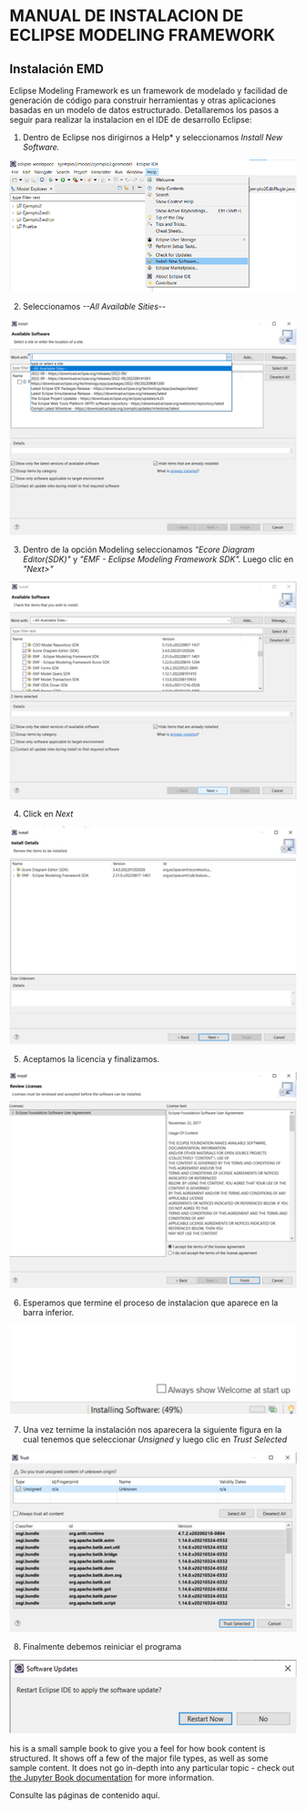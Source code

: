 # MANUAL DE INSTALACION DE ECLIPSE MODELING FRAMEWORK

## Instalación EMD

Eclipse Modeling Framework es un framework de modelado y facilidad de generación de código para construir herramientas y otras aplicaciones basadas en un modelo de datos estructurado. Detallaremos los pasos a seguir para realizar la instalacion en el IDE de desarrollo Eclipse:

1. Dentro de Eclipse nos dirigirnos a Help* y seleccionamos *Install New Software.*


![Figura 1](https://raw.githubusercontent.com/ferleon82/Imagenes/main/1.png)


2. Seleccionamos *--All Available Sities--*


![Figura 2](https://raw.githubusercontent.com/ferleon82/Imagenes/main/2.png)


3. Dentro de la opción Modeling seleccionamos *"Ecore Diagram Editor(SDK)"* y *"EMF - Eclipse Modeling Framework SDK".* Luego clic en *"Next>"*


![Figura 3](https://raw.githubusercontent.com/ferleon82/Imagenes/main/3.png)


4. Click en *Next*


![Figura 4](https://raw.githubusercontent.com/ferleon82/Imagenes/main/4.png)


5. Aceptamos la licencia y finalizamos.


![Figura 5](https://raw.githubusercontent.com/ferleon82/Imagenes/main/5.png)


6. Esperamos que termine el proceso de instalacion que aparece en la barra inferior.


![Figura 6](https://raw.githubusercontent.com/ferleon82/Imagenes/main/6.png)


7. Una vez ternime la instalación nos aparecera la siguiente figura en la cual tenemos que seleccionar *Unsigned* y luego clic en *Trust Selected*


![Figura 7](https://raw.githubusercontent.com/ferleon82/Imagenes/main/7.png)


8. Finalmente debemos reiniciar el programa


![Figura 8](https://raw.githubusercontent.com/ferleon82/Imagenes/main/8.png)








his is a small sample book to give you a feel for how book content is
structured.
It shows off a few of the major file types, as well as some sample content.
It does not go in-depth into any particular topic - check out [the Jupyter Book documentation](https://jupyterbook.org) for more information.

Consulte las páginas de contenido aquí.

```{tableofcontents}
```
